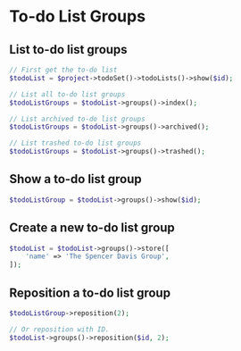 # To-do List Groups

## List to-do list groups

```php
// First get the to-do list
$todoList = $project->todoSet()->todoLists()->show($id);

// List all to-do list groups
$todoListGroups = $todoList->groups()->index();

// List archived to-do list groups
$todoListGroups = $todoList->groups()->archived();

// List trashed to-do list groups
$todoListGroups = $todoList->groups()->trashed();
```

## Show a to-do list group

```php
$todoListGroup = $todoList->groups()->show($id);
```

## Create a new to-do list group

```php
$todoList = $todoList->groups()->store([
    'name' => 'The Spencer Davis Group',
]);
```

## Reposition a to-do list group

```php
$todoListGroup->reposition(2);

// Or reposition with ID.
$todoList->groups()->reposition($id, 2);
```
